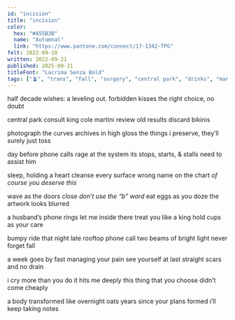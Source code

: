 ```yaml
---
id: "incision"
title: "incision"
color:
  hex: "#A55B3B"
  name: "Autumnal"
  link: "https://www.pantone.com/connect/17-1342-TPG"
felt: 2022-09-10
written: 2022-09-21
published: 2025-09-21
titleFont: "Lacrima Senza Bold"
tags: ["🪴", "trans", "fall", "surgery", "central park", "drinks", "martini", "new york", "kisses", "time", "decisions", "clothes", "calls", "roofs", "sleep", "hearts", "scars", "pain", "tears", "bodies", "food", "photos"]
---
```


half decade wishes:
a leveling out.
forbidden kisses
the right choice, no doubt

central park consult
king cole martini
review old results
discard bikinis

photograph the curves
archives in high gloss
the things i preserve,
they’ll surely just toss

day before phone calls
rage at the system
its stops, starts, & stalls
need to assist him

sleep, holding a heart
cleanse every surface
wrong name on the chart
_of course you deserve this_

wave as the doors close
_don’t use the “b” word_
eat eggs as you doze
the artwork looks blurred

a husband’s phone rings
let me inside there
treat you like a king
hold cups as your care

bumpy ride that night
late rooftop phone call
two beams of bright light
never forget fall

a week goes by fast
managing your pain
see yourself at last
straight scars and no drain

i cry more than you do
it hits me deeply
this thing that you choose
didn’t come cheaply

a body transformed
like overnight oats
years since your plans formed
i’ll keep taking notes